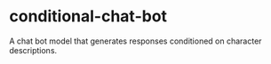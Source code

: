 # conditional-chat-bot
A chat bot model that generates responses conditioned on character descriptions.
